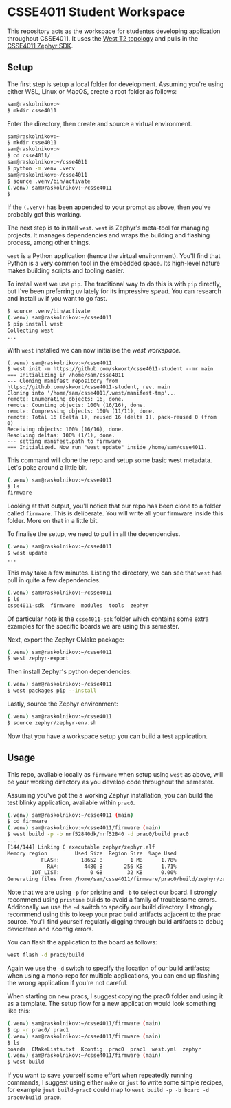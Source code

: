 # CSSE4011 Student Workspace

This repository acts as the workspace for studentss developing application
throughout CSSE4011. It uses the [West T2 topology][zephyr-west-t2] and pulls
in the [CSSE4011 Zephyr SDK][csse4011-sdk].

## Setup

The first step is setup a local folder for development. Assuming you're using
either WSL, Linux or MacOS, create a root folder as follows:

```sh
sam@raskolnikov:~ 
$ mkdir csse4011
```

Enter the directory, then create and source a virtual environment.

```sh
sam@raskolnikov:~ 
$ mkdir csse4011
sam@raskolnikov:~ 
$ cd csse4011/
sam@raskolnikov:~/csse4011 
$ python -m venv .venv
sam@raskolnikov:~/csse4011 
$ source .venv/bin/activate
(.venv) sam@raskolnikov:~/csse4011 
$ 
```

If the `(.venv)` has been appended to your prompt as above, then you've probably
got this working.

The next step is to install `west`. `west` is Zephyr's meta-tool for managing
projects. It manages dependencies and wraps the building and flashing process,
among other things.

`west` is a Python application (hence the virtual environment). You'll find that
Python is a very common tool in the embedded space. Its high-level nature makes
building scripts and tooling easier.

To install west we use `pip`. The traditional way to do this is with `pip`
directly, but I've been preferring `uv` lately for its impressive *speed*. You
can research and install `uv` if you want to go fast.

```sh
$ source .venv/bin/activate
(.venv) sam@raskolnikov:~/csse4011 
$ pip install west
Collecting west
...
```

With `west` installed we can now initialise the *west workspace*.

```shell
(.venv) sam@raskolnikov:~/csse4011 
$ west init -m https://github.com/skwort/csse4011-student --mr main
=== Initializing in /home/sam/csse4011
--- Cloning manifest repository from https://github.com/skwort/csse4011-student, rev. main
Cloning into '/home/sam/csse4011/.west/manifest-tmp'...
remote: Enumerating objects: 16, done.
remote: Counting objects: 100% (16/16), done.
remote: Compressing objects: 100% (11/11), done.
remote: Total 16 (delta 1), reused 16 (delta 1), pack-reused 0 (from 0)
Receiving objects: 100% (16/16), done.
Resolving deltas: 100% (1/1), done.
--- setting manifest.path to firmware
=== Initialized. Now run "west update" inside /home/sam/csse4011.
```

This command will clone the repo and setup some basic west metadata. Let's poke
around a little bit.

```sh
(.venv) sam@raskolnikov:~/csse4011 
$ ls
firmware
```

Looking at that output, you'll notice that our repo has been clone to a folder
called `firmware`. This is deliberate. You will write all your firmware inside
this folder. More on that in a little bit.

To finalise the setup, we need to pull in all the dependencies.

```sh
(.venv) sam@raskolnikov:~/csse4011 
$ west update
...
```

This may take a few minutes. Listing the directory, we can see that `west` has
pull in quite a few dependencies.

```sh
(.venv) sam@raskolnikov:~/csse4011 
$ ls
csse4011-sdk  firmware  modules  tools  zephyr
```

Of particular note is the `csse4011-sdk` folder which contains some extra
examples for the specific boards we are using this semester.

Next, export the Zephyr CMake package:

```sh
(.venv) sam@raskolnikov:~/csse4011 
$ west zephyr-export
```

Then install Zephyr's python dependencies:

```sh
(.venv) sam@raskolnikov:~/csse4011 
$ west packages pip --install
```

Lastly, source the Zephyr environment:
```sh
(.venv) sam@raskolnikov:~/csse4011 
$ source zephyr/zephyr-env.sh 
```

Now that you have a workspace setup you can build a test application.

## Usage

This repo,  avaliable locally as `firmware` when setup using `west` as above,
will be your working directory as you develop code throughout the semester. 

Assuming you've got the a working Zephyr installation, you can build the test
blinky application, available within `prac0`.

```sh
(.venv) sam@raskolnikov:~/csse4011 (main)
$ cd firmware
(.venv) sam@raskolnikov:~/csse4011/firmware (main)
$ west build -p -b nrf52840dk/nrf52840 -d prac0/build prac0
...
[144/144] Linking C executable zephyr/zephyr.elf
Memory region         Used Size  Region Size  %age Used
           FLASH:       18652 B         1 MB      1.78%
             RAM:        4480 B       256 KB      1.71%
        IDT_LIST:          0 GB        32 KB      0.00%
Generating files from /home/sam/csse4011/firmware/prac0/build/zephyr/zephyr.elf for board: nrf52840dk
```

Note that we are using `-p` for pristine and `-b` to select our board. I
strongly recommend using `pristine` builds to avoid a family of troublesome
errors. Additonally we use the `-d` switch to specify our build directory.
I strongly recommend using this to keep your prac build artifacts adjacent to
the prac source. You'll find yourself regularly digging through build artifacts
to debug devicetree and Kconfig errors.

You can flash the application to the board as follows:

```sh
west flash -d prac0/build
```

Again we use the `-d` switch to specify the location of our build artifacts;
when using a mono-repo for multiple applications, you can end up flashing the
wrong application if you're not careful.

When starting on new pracs, I suggest copying the prac0 folder and using
it as a template. The setup flow for a new application would look something like
this:

```sh
(.venv) sam@raskolnikov:~/csse4011/firmware (main)
$ cp -r prac0/ prac1
(.venv) sam@raskolnikov:~/csse4011/firmware (main)
$ ls
boards  CMakeLists.txt  Kconfig  prac0  prac1  west.yml  zephyr
(.venv) sam@raskolnikov:~/csse4011/firmware (main)
$ west build
```

If you want to save yourself some effort when repeatedly running commands,
I suggest using either `make` or `just` to write some simple recipes, for example
`just build-prac0` could map to `west build -p -b board -d prac0/build prac0`.


[zephyr-west-t2]:https://docs.zephyrproject.org/latest/develop/west/workspaces.html#west-t2
[csse4011-sdk]:https://github.com/skwort/csse4011-sdk